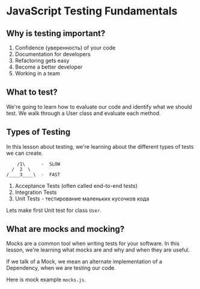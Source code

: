 # JavaScript Testing Fundamentals

## Why is testing important?
1. Confidence (уверенность) of your code
2. Documentation for developers
3. Refactoring gets easy
4. Become a better developer
5. Working in a team

## What to test?
We're going to learn how to evaluate our code and identify what we should test. We walk through a User class and evaluate each method.

## Types of Testing
In this lesson about testing, we're learning about the different types of tests we can create.

```
    /1\      -  SLOW
  /  2  \
/____3____\  -  FAST
```

1. Acceptance Tests (often called end-to-end tests)
2. Integration Tests
3. Unit Tests - тестирование маленьких кусочков кода

Lets make first Unit test for class `User`.

## What are mocks and mocking?
Mocks are a common tool when writing tests for your software. In this lesson, we're learning what mocks are and why and when they are useful.

If we talk of a Mock, we mean an alternate implementation of a Dependency, when we are testing our code.

Here is mock example `mocks.js`.
